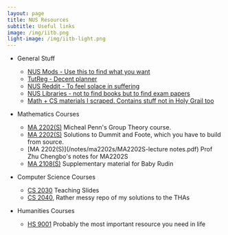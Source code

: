 ```yaml
---
layout: page
title: NUS Resources
subtitle: Useful links
image: /img/iitb.png
light-image: /img/iitb-light.png
---
```



* General Stuff
    - [NUS Mods - Use this to find what you want](https://nusmods.com/timetable/sem-2)
    - [TutReg - Decent planner](https://tutreg.com/)
    - [NUS Reddit - To feel solace in suffering](https://www.reddit.com/r/nus/)
    - [NUS Libraries - not to find books but to find exam papers](https://nus.edu.sg/nuslibraries)
    - [Math + CS materials I scraped. Contains stuff not in Holy Grail too](https://drive.google.com/drive/folders/1gFkaLqnWcz6QicepZ5hD8DfHkb4Ww_em?usp=sharing)


* Mathematics Courses
    - [MA 2202(S)](https://www.youtube.com/watch?v=j5nkkCp0ARw&list=PLVMgvCDIRy1y4JFpnpzEQZ0gRwr-sPTpw) Micheal Penn's Group Theory course.
    - [MA 2202(S)](https://github.com/gkikola/sol-dummit-foote) Solutions to Dummit and Foote, which you have to build from source.
    - [MA 2202(S)](/notes/ma2202s/MA2202S-lecture notes.pdf) Prof Zhu Chengbo's notes for MA2202S
    - [MA 2108(S)](https://www.reddit.com/r/math/comments/p3fh9/supplementary_material_for_baby_rudin/) Supplementary material for Baby Rudin

* Computer Science Courses
    - [CS 2030](https://drive.google.com/drive/u/1/folders/1c-I2ILuJA6vl9fJyWYNTiPNkkJW-WF9m) Teaching Slides
    - [CS 2040](https://github.com/bouncycrab/CS2040), Rather messy repo of my solutions to the THAs
* Humanities Courses
    - [HS 9001](https://www.youtube.com/watch?v=dQw4w9WgXcQ) Probably the most important resource you need in life
